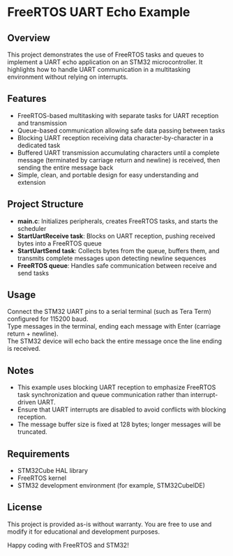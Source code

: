# FreeRTOS UART Echo Example

## Overview
This project demonstrates the use of FreeRTOS tasks and queues to implement a UART echo application on an STM32 microcontroller. It highlights how to handle UART communication in a multitasking environment without relying on interrupts.

## Features
- FreeRTOS-based multitasking with separate tasks for UART reception and transmission  
- Queue-based communication allowing safe data passing between tasks  
- Blocking UART reception receiving data character-by-character in a dedicated task  
- Buffered UART transmission accumulating characters until a complete message (terminated by carriage return and newline) is received, then sending the entire message back  
- Simple, clean, and portable design for easy understanding and extension

## Project Structure
- **main.c**: Initializes peripherals, creates FreeRTOS tasks, and starts the scheduler  
- **StartUartReceive task**: Blocks on UART reception, pushing received bytes into a FreeRTOS queue  
- **StartUartSend task**: Collects bytes from the queue, buffers them, and transmits complete messages upon detecting newline sequences  
- **FreeRTOS queue**: Handles safe communication between receive and send tasks

## Usage
Connect the STM32 UART pins to a serial terminal (such as Tera Term) configured for 115200 baud.  
Type messages in the terminal, ending each message with Enter (carriage return + newline).  
The STM32 device will echo back the entire message once the line ending is received.

## Notes
- This example uses blocking UART reception to emphasize FreeRTOS task synchronization and queue communication rather than interrupt-driven UART.  
- Ensure that UART interrupts are disabled to avoid conflicts with blocking reception.  
- The message buffer size is fixed at 128 bytes; longer messages will be truncated.

## Requirements
- STM32Cube HAL library  
- FreeRTOS kernel  
- STM32 development environment (for example, STM32CubeIDE)

## License
This project is provided as-is without warranty. You are free to use and modify it for educational and development purposes.

Happy coding with FreeRTOS and STM32!
